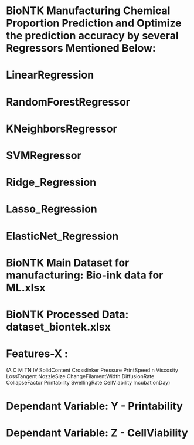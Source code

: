 # BioNTK Manufacturing Chemical Proportion Prediction and Optimize the prediction accuracy by several Regressors Mentioned Below:
# LinearRegression
# RandomForestRegressor
# KNeighborsRegressor
# SVMRegressor
# Ridge_Regression
# Lasso_Regression
# ElasticNet_Regression



# BioNTK Main Dataset for manufacturing: Bio-ink data for ML.xlsx
# BioNTK Processed Data: dataset_biontek.xlsx
# Features-X : 
(A
C
M
TN
IV
SolidContent
Crosslinker
Pressure
PrintSpeed
n
Viscosity
LossTangent
NozzleSize
ChangeFilamentWidth
DiffusionRate
CollapseFactor
Printability
SwellingRate
CellViability
IncubationDay)

# Dependant Variable: Y - Printability
# Dependant Variable: Z - CellViability

